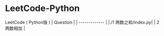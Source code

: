 # LeetCode-Python
LeetCode ( Python版 )
| Question |
| ------------- |
|./1 两数之和/index.py|
| 2 两数相加 |
